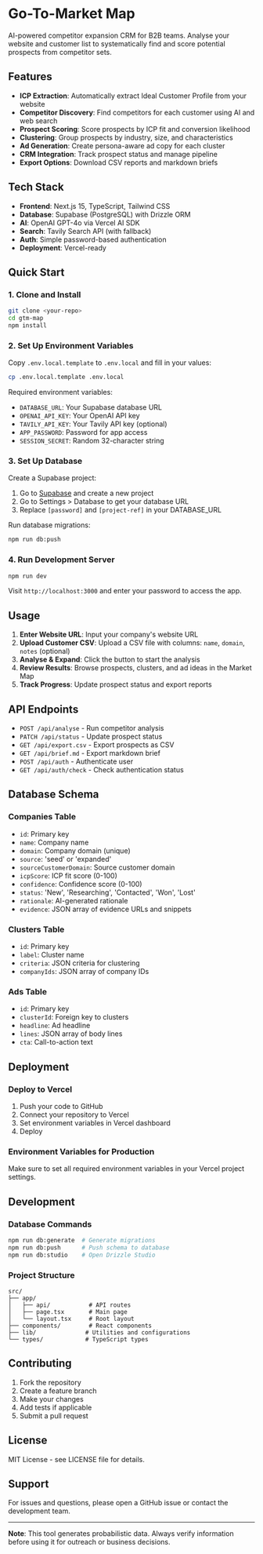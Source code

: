 # Go-To-Market Map

AI-powered competitor expansion CRM for B2B teams. Analyse your website and customer list to systematically find and score potential prospects from competitor sets.

## Features

- **ICP Extraction**: Automatically extract Ideal Customer Profile from your website
- **Competitor Discovery**: Find competitors for each customer using AI and web search
- **Prospect Scoring**: Score prospects by ICP fit and conversion likelihood
- **Clustering**: Group prospects by industry, size, and characteristics
- **Ad Generation**: Create persona-aware ad copy for each cluster
- **CRM Integration**: Track prospect status and manage pipeline
- **Export Options**: Download CSV reports and markdown briefs

## Tech Stack

- **Frontend**: Next.js 15, TypeScript, Tailwind CSS
- **Database**: Supabase (PostgreSQL) with Drizzle ORM
- **AI**: OpenAI GPT-4o via Vercel AI SDK
- **Search**: Tavily Search API (with fallback)
- **Auth**: Simple password-based authentication
- **Deployment**: Vercel-ready

## Quick Start

### 1. Clone and Install

```bash
git clone <your-repo>
cd gtm-map
npm install
```

### 2. Set Up Environment Variables

Copy `.env.local.template` to `.env.local` and fill in your values:

```bash
cp .env.local.template .env.local
```

Required environment variables:
- `DATABASE_URL`: Your Supabase database URL
- `OPENAI_API_KEY`: Your OpenAI API key
- `TAVILY_API_KEY`: Your Tavily API key (optional)
- `APP_PASSWORD`: Password for app access
- `SESSION_SECRET`: Random 32-character string

### 3. Set Up Database

Create a Supabase project:
1. Go to [Supabase](https://supabase.com) and create a new project
2. Go to Settings > Database to get your database URL
3. Replace `[password]` and `[project-ref]` in your DATABASE_URL

Run database migrations:
```bash
npm run db:push
```

### 4. Run Development Server

```bash
npm run dev
```

Visit `http://localhost:3000` and enter your password to access the app.

## Usage

1. **Enter Website URL**: Input your company's website URL
2. **Upload Customer CSV**: Upload a CSV file with columns: `name`, `domain`, `notes` (optional)
3. **Analyse & Expand**: Click the button to start the analysis
4. **Review Results**: Browse prospects, clusters, and ad ideas in the Market Map
5. **Track Progress**: Update prospect status and export reports

## API Endpoints

- `POST /api/analyse` - Run competitor analysis
- `PATCH /api/status` - Update prospect status
- `GET /api/export.csv` - Export prospects as CSV
- `GET /api/brief.md` - Export markdown brief
- `POST /api/auth` - Authenticate user
- `GET /api/auth/check` - Check authentication status

## Database Schema

### Companies Table
- `id`: Primary key
- `name`: Company name
- `domain`: Company domain (unique)
- `source`: 'seed' or 'expanded'
- `sourceCustomerDomain`: Source customer domain
- `icpScore`: ICP fit score (0-100)
- `confidence`: Confidence score (0-100)
- `status`: 'New', 'Researching', 'Contacted', 'Won', 'Lost'
- `rationale`: AI-generated rationale
- `evidence`: JSON array of evidence URLs and snippets

### Clusters Table
- `id`: Primary key
- `label`: Cluster name
- `criteria`: JSON criteria for clustering
- `companyIds`: JSON array of company IDs

### Ads Table
- `id`: Primary key
- `clusterId`: Foreign key to clusters
- `headline`: Ad headline
- `lines`: JSON array of body lines
- `cta`: Call-to-action text

## Deployment

### Deploy to Vercel

1. Push your code to GitHub
2. Connect your repository to Vercel
3. Set environment variables in Vercel dashboard
4. Deploy

### Environment Variables for Production

Make sure to set all required environment variables in your Vercel project settings.

## Development

### Database Commands

```bash
npm run db:generate  # Generate migrations
npm run db:push      # Push schema to database
npm run db:studio    # Open Drizzle Studio
```

### Project Structure

```
src/
├── app/
│   ├── api/           # API routes
│   ├── page.tsx       # Main page
│   └── layout.tsx     # Root layout
├── components/        # React components
├── lib/              # Utilities and configurations
└── types/            # TypeScript types
```

## Contributing

1. Fork the repository
2. Create a feature branch
3. Make your changes
4. Add tests if applicable
5. Submit a pull request

## License

MIT License - see LICENSE file for details.

## Support

For issues and questions, please open a GitHub issue or contact the development team.

---

**Note**: This tool generates probabilistic data. Always verify information before using it for outreach or business decisions.